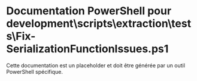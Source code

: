 # Documentation PowerShell pour development\scripts\extraction\tests\Fix-SerializationFunctionIssues.ps1

Cette documentation est un placeholder et doit être générée par un outil PowerShell spécifique.
